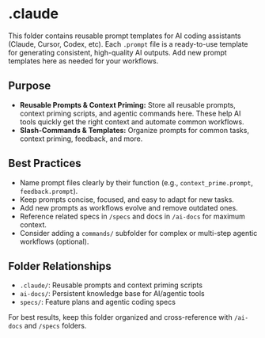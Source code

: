# .claude

This folder contains reusable prompt templates for AI coding assistants (Claude, Cursor, Codex, etc). Each `.prompt` file is a ready-to-use template for generating consistent, high-quality AI outputs. Add new prompt templates here as needed for your workflows.

## Purpose
- **Reusable Prompts & Context Priming:** Store all reusable prompts, context priming scripts, and agentic commands here. These help AI tools quickly get the right context and automate common workflows.
- **Slash-Commands & Templates:** Organize prompts for common tasks, context priming, feedback, and more.

## Best Practices
- Name prompt files clearly by their function (e.g., `context_prime.prompt`, `feedback.prompt`).
- Keep prompts concise, focused, and easy to adapt for new tasks.
- Add new prompts as workflows evolve and remove outdated ones.
- Reference related specs in `/specs` and docs in `/ai-docs` for maximum context.
- Consider adding a `commands/` subfolder for complex or multi-step agentic workflows (optional).

## Folder Relationships
- `.claude/`: Reusable prompts and context priming scripts
- `ai-docs/`: Persistent knowledge base for AI/agentic tools
- `specs/`: Feature plans and agentic coding specs

For best results, keep this folder organized and cross-reference with `/ai-docs` and `/specs` folders. 